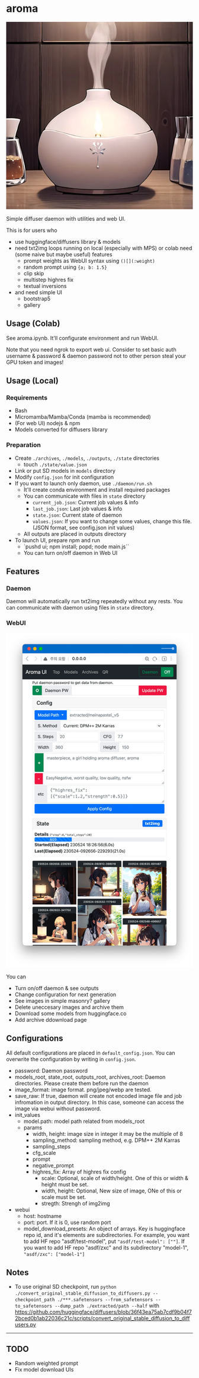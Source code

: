 # aroma

![aroma](https://raw.githubusercontent.com/lumiknit/aroma/main/aroma.webp)

Simple diffuser daemon with utilities and web UI.

This is for users who
- use huggingface/diffusers library & models
- need txt2img loops running on local (especially with MPS) or colab need (some naive but maybe useful) features
  - prompt weights as WebUI syntax using `()[](:weight)`
  - random prompt using `{a; b: 1.5}`
  - clip skip
  - multistep highres fix
  - textual inversions
- and need simple UI
  - bootstrap5
  - gallery

## Usage (Colab)

See aroma.ipynb. It'll configurate environment and run WebUI.

Note that you need ngrok to export web ui. Consider to set basic auth username & password & daemon password not to other person steal your GPU token and images!

## Usage (Local)

### Requirements

- Bash
- Micromamba/Mamba/Conda (mamba is recommended)
- (For web UI) nodejs & npm
- Models converted for diffusers library

### Preparation

- Create `./archives`, `./models`, `./outputs`, `./state` directories
  - touch `./state/value.json`
- Link or put SD models in `models` directory
- Modify `config.json` for init configuration
- If you want to launch only daemon, use `./daemon/run.sh`
  - Ìt'll create conda environment and install required packages
  - You can communicate with files in `state` directory
    - `current_job.json`: Current job values & info
    - `last_job.json`: Last job values & info
    - `state.json`: Current state of daemon
    - `values.json`: If you want to change some values, change this file. (JSON format, see config.json init values)
  - All outputs are placed in outputs directory
- To launch UI, prepare npm and run
  - `pushd ui; npm install; popd; node main.js``
  - You can turn on/off daemon in Web UI

## Features

### Daemon

Daemon will automatically run txt2img repeatedly without any rests.
You can communicate with daemon using files in `state` directory.

### WebUI

![preview](https://raw.githubusercontent.com/lumiknit/aroma/main/ui-preview.webp)

You can
- Turn on/off daemon & see outputs
- Change configuration for next generation
- See images in simple masonry? gallery
- Delete uneccesary images and archive them
- Download some models from huggingface.co
- Add archive ddownload page

## Configurations

All default configurations are placed in `default_config.json`. You can overwrite the configuration by writing in `config.json`.

- password: Daemon password
- models_root, state_root, outputs_root, archives_root: Daemon directories. Please create them before run the daemon
- image_format: image format. png/jpeg/webp are tested.
- save_raw: If true, daemon will create not encoded image file and job infromation in output directory. In this case, someone can access the image via webui without password.
- init_values
  - model.path: model path related from models_root
  - params
    - width, height: image size in integer it may be the multiple of 8
    - sampling_method: sampling method, e.g. DPM++ 2M Karras
    - sampling_steps
    - cfg_scale
    - prompt
    - negative_prompt
    - highres_fix: Array of highres fix config
      - scale: Optional, scale of width/height. One of this or width & height must be set.
      - width, height: Optional, New size of image, ONe of this or scale must be set.
      - stregth: Strengh of img2img
- webui
  - host: hostname
  - port: port. If it is 0, use random port
  - model_download_presets: An object of arrays. Key is huggingface repo id, and it's elements are subdirectories. For example, you want to add HF repo "asdf/test-model", put `"asdf/test-model": [""]`. If you want to add HF repo "asdf/zxc" and its subdirectory "model-1", `"asdf/zxc": ["model-1"]`

## Notes

- To use original SD checkpoint, run `python ./convert_original_stable_diffusion_to_diffusers.py --checkpoint_path ./***.safetensors --from_safetensors --to_safetensors --dump_path ./extracted/path --half` with https://github.com/huggingface/diffusers/blob/36f43ea75ab7cdf9b04f72bced0b1ab22036c21c/scripts/convert_original_stable_diffusion_to_diffusers.py

---

## TODO

- Random weighted prompt
- Fix model download UIs
